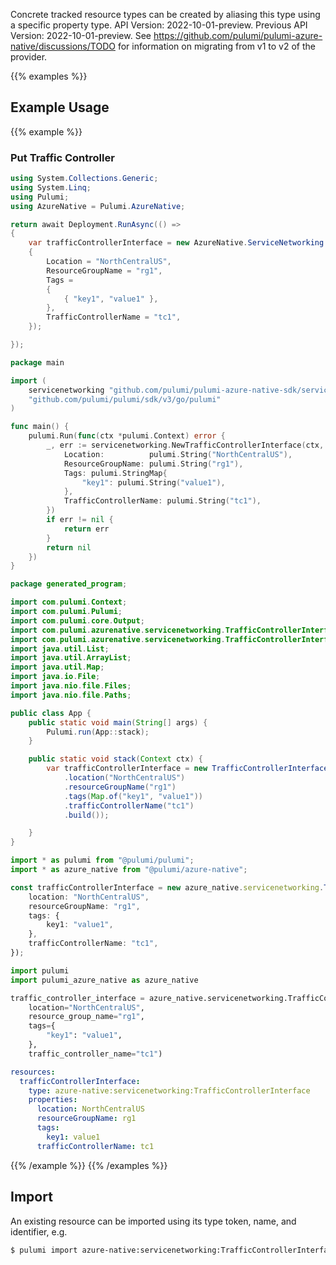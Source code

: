 Concrete tracked resource types can be created by aliasing this type using a specific property type.
API Version: 2022-10-01-preview.
Previous API Version: 2022-10-01-preview. See https://github.com/pulumi/pulumi-azure-native/discussions/TODO for information on migrating from v1 to v2 of the provider.

{{% examples %}}
## Example Usage
{{% example %}}
### Put Traffic Controller
```csharp
using System.Collections.Generic;
using System.Linq;
using Pulumi;
using AzureNative = Pulumi.AzureNative;

return await Deployment.RunAsync(() => 
{
    var trafficControllerInterface = new AzureNative.ServiceNetworking.TrafficControllerInterface("trafficControllerInterface", new()
    {
        Location = "NorthCentralUS",
        ResourceGroupName = "rg1",
        Tags = 
        {
            { "key1", "value1" },
        },
        TrafficControllerName = "tc1",
    });

});


```

```go
package main

import (
	servicenetworking "github.com/pulumi/pulumi-azure-native-sdk/servicenetworking"
	"github.com/pulumi/pulumi/sdk/v3/go/pulumi"
)

func main() {
	pulumi.Run(func(ctx *pulumi.Context) error {
		_, err := servicenetworking.NewTrafficControllerInterface(ctx, "trafficControllerInterface", &servicenetworking.TrafficControllerInterfaceArgs{
			Location:          pulumi.String("NorthCentralUS"),
			ResourceGroupName: pulumi.String("rg1"),
			Tags: pulumi.StringMap{
				"key1": pulumi.String("value1"),
			},
			TrafficControllerName: pulumi.String("tc1"),
		})
		if err != nil {
			return err
		}
		return nil
	})
}

```

```java
package generated_program;

import com.pulumi.Context;
import com.pulumi.Pulumi;
import com.pulumi.core.Output;
import com.pulumi.azurenative.servicenetworking.TrafficControllerInterface;
import com.pulumi.azurenative.servicenetworking.TrafficControllerInterfaceArgs;
import java.util.List;
import java.util.ArrayList;
import java.util.Map;
import java.io.File;
import java.nio.file.Files;
import java.nio.file.Paths;

public class App {
    public static void main(String[] args) {
        Pulumi.run(App::stack);
    }

    public static void stack(Context ctx) {
        var trafficControllerInterface = new TrafficControllerInterface("trafficControllerInterface", TrafficControllerInterfaceArgs.builder()        
            .location("NorthCentralUS")
            .resourceGroupName("rg1")
            .tags(Map.of("key1", "value1"))
            .trafficControllerName("tc1")
            .build());

    }
}

```

```typescript
import * as pulumi from "@pulumi/pulumi";
import * as azure_native from "@pulumi/azure-native";

const trafficControllerInterface = new azure_native.servicenetworking.TrafficControllerInterface("trafficControllerInterface", {
    location: "NorthCentralUS",
    resourceGroupName: "rg1",
    tags: {
        key1: "value1",
    },
    trafficControllerName: "tc1",
});

```

```python
import pulumi
import pulumi_azure_native as azure_native

traffic_controller_interface = azure_native.servicenetworking.TrafficControllerInterface("trafficControllerInterface",
    location="NorthCentralUS",
    resource_group_name="rg1",
    tags={
        "key1": "value1",
    },
    traffic_controller_name="tc1")

```

```yaml
resources:
  trafficControllerInterface:
    type: azure-native:servicenetworking:TrafficControllerInterface
    properties:
      location: NorthCentralUS
      resourceGroupName: rg1
      tags:
        key1: value1
      trafficControllerName: tc1

```

{{% /example %}}
{{% /examples %}}

## Import

An existing resource can be imported using its type token, name, and identifier, e.g.

```sh
$ pulumi import azure-native:servicenetworking:TrafficControllerInterface tc1 /subscriptions/subid/resourceGroups/rg1/providers/Microsoft.ServiceNetworking/trafficControllers/tc1 
```
